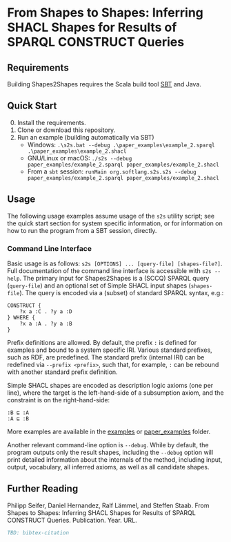 # From Shapes to Shapes: Inferring SHACL Shapes for Results of SPARQL CONSTRUCT Queries

## Requirements

Building Shapes2Shapes requires the Scala build tool [SBT](https://www.scala-sbt.org/) and Java.

## Quick Start

0. Install the requirements.
1. Clone or download this repository.
2. Run an example (building automatically via SBT)
    * Windows: `.\s2s.bat --debug .\paper_examples\example_2.sparql .\paper_examples\example_2.shacl`
    * GNU/Linux or macOS: `./s2s --debug paper_examples/example_2.sparql paper_examples/example_2.shacl`
    * From a `sbt` session: `runMain org.softlang.s2s.s2s --debug paper_examples/example_2.sparql paper_examples/example_2.shacl`

## Usage

The following usage examples assume usage of the `s2s` utility script; see the quick start section for system specific information, or for information on how to run the program from a SBT session, directly.

### Command Line Interface

Basic usage is as follows: `s2s [OPTIONS] ... [query-file] [shapes-file?]`. Full documentation of the command line interface is accessible with `s2s --help`. The primary input for Shapes2Shapes is a (SCCQ) SPARQL query (`query-file`) and an optional set of Simple SHACL input shapes (`shapes-file`). The query is encoded via a (subset) of standard SPARQL syntax, e.g.:

```sparql
CONSTRUCT {
    ?x a :C . ?y a :D
} WHERE { 
    ?x a :A . ?y a :B
}
```

Prefix definitions are allowed. By default, the prefix `:` is defined for examples and bound to a system specific IRI. Various standard prefixes, such as RDF, are predefined. The standard prefix (internal IRI) can be redefined via `--prefix <prefix>`, such that, for example, `:` can be rebound with another standard prefix definition.

Simple SHACL shapes are encoded as description logic axioms (one per line), where the target is the left-hand-side of a subsumption axiom, and the constraint is on the right-hand-side:

```
:B ⊑ :A
:A ⊑ :B
```

More examples are available in the [examples](examples/) or [paper_examples](paper_examples/) folder.

Another relevant command-line option is `--debug`. While by default, the program outputs only the result shapes, including the `--debug` option will print detailed information about the internals of the method, including input, output, vocabulary, all inferred axioms, as well as all candidate shapes.

## Further Reading

Philipp Seifer, Daniel Hernandez, Ralf Lämmel, and Steffen Staab. From Shapes to Shapes: Inferring SHACL Shapes for Results of SPARQL CONSTRUCT Queries. Publication. Year. URL.

```BibTeX
TBD: bibtex-citation
```

